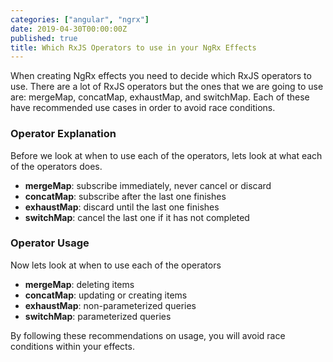 ```yaml
---
categories: ["angular", "ngrx"]
date: 2019-04-30T00:00:00Z
published: true
title: Which RxJS Operators to use in your NgRx Effects
---
```


When creating NgRx effects you need to decide which RxJS operators to use.  There are a lot of RxJS operators but the ones that we are going to use are: mergeMap, concatMap, exhaustMap, and switchMap.  Each of these have recommended use cases in order to avoid race conditions.

### Operator Explanation

Before we look at when to use each of the operators, lets look at what each of the operators does.

* **mergeMap**: subscribe immediately, never cancel or discard
* **concatMap**: subscribe after the last one finishes
* **exhaustMap**: discard until the last one finishes
* **switchMap**: cancel the last one if it has not completed

### Operator Usage

Now lets look at when to use each of the operators

* **mergeMap**: deleting items
* **concatMap**: updating or creating items
* **exhaustMap**: non-parameterized queries
* **switchMap**: parameterized queries

By following these recommendations on usage, you will avoid race conditions within your effects.
